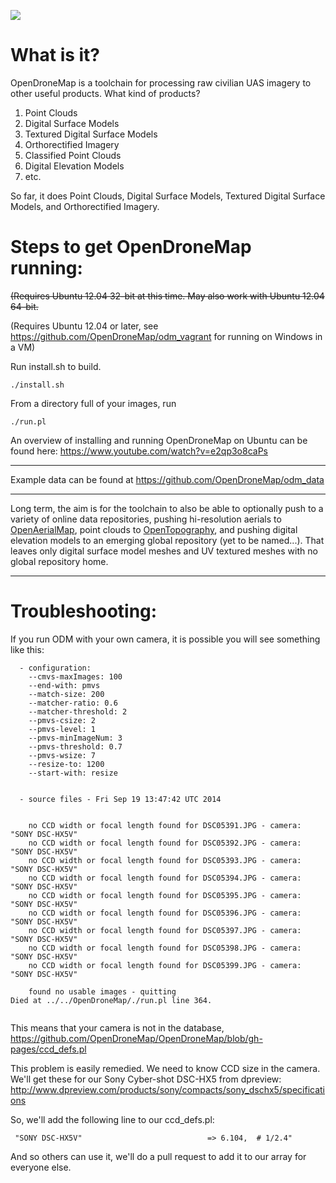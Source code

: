 ![](https://opendronemap.github.io/OpenDroneMap/img/odm_image.png)

What is it?
===========

OpenDroneMap is a toolchain for processing raw civilian UAS imagery to other useful products. What kind of products?

1. Point Clouds
2. Digital Surface Models
3. Textured Digital Surface Models
4. Orthorectified Imagery
5. Classified Point Clouds
6. Digital Elevation Models
7. etc.

So far, it does Point Clouds, Digital Surface Models, Textured Digital Surface Models, and Orthorectified Imagery.

Steps to get OpenDroneMap running:
==================================

<del>(Requires Ubuntu 12.04 32-bit at this time. May also work with Ubuntu 12.04 64-bit.</del>

(Requires Ubuntu 12.04 or later, see https://github.com/OpenDroneMap/odm_vagrant for running on Windows in a VM)

Run install.sh to build.

``` ./install.sh ```

From a directory full of your images, run

``` ./run.pl ```

An overview of installing and running OpenDroneMap on Ubuntu can be found here: https://www.youtube.com/watch?v=e2qp3o8caPs

---

Example data can be found at https://github.com/OpenDroneMap/odm_data

---

Long term, the aim is for the toolchain to also be able to optionally push to a variety of online data repositories, pushing hi-resolution aerials to [OpenAerialMap](http://opentopography.org/), point clouds to [OpenTopography](http://opentopography.org/), and pushing digital elevation models to an emerging global repository (yet to be named...). That leaves only digital surface model meshes and UV textured meshes with no global repository home.

---

Troubleshooting:
================

If you run ODM with your own camera, it is possible you will see something like this:

```
  - configuration:
    --cmvs-maxImages: 100
    --end-with: pmvs
    --match-size: 200
    --matcher-ratio: 0.6
    --matcher-threshold: 2
    --pmvs-csize: 2
    --pmvs-level: 1
    --pmvs-minImageNum: 3
    --pmvs-threshold: 0.7
    --pmvs-wsize: 7
    --resize-to: 1200
    --start-with: resize


  - source files - Fri Sep 19 13:47:42 UTC 2014


    no CCD width or focal length found for DSC05391.JPG - camera: "SONY DSC-HX5V"
    no CCD width or focal length found for DSC05392.JPG - camera: "SONY DSC-HX5V"
    no CCD width or focal length found for DSC05393.JPG - camera: "SONY DSC-HX5V"
    no CCD width or focal length found for DSC05394.JPG - camera: "SONY DSC-HX5V"
    no CCD width or focal length found for DSC05395.JPG - camera: "SONY DSC-HX5V"
    no CCD width or focal length found for DSC05396.JPG - camera: "SONY DSC-HX5V"
    no CCD width or focal length found for DSC05397.JPG - camera: "SONY DSC-HX5V"
    no CCD width or focal length found for DSC05398.JPG - camera: "SONY DSC-HX5V"
    no CCD width or focal length found for DSC05399.JPG - camera: "SONY DSC-HX5V"

    found no usable images - quitting
Died at ../../OpenDroneMap/./run.pl line 364.


```

This means that your camera is not in the database, https://github.com/OpenDroneMap/OpenDroneMap/blob/gh-pages/ccd_defs.pl

This problem is easily remedied. We need to know CCD size in the camera. We'll get these for our Sony Cyber-shot DSC-HX5 from dpreview: http://www.dpreview.com/products/sony/compacts/sony_dschx5/specifications

So, we'll add the following line to our ccd_defs.pl:

     "SONY DSC-HX5V"                            => 6.104,  # 1/2.4"
     
And so others can use it, we'll do a pull request to add it to our array for everyone else.

